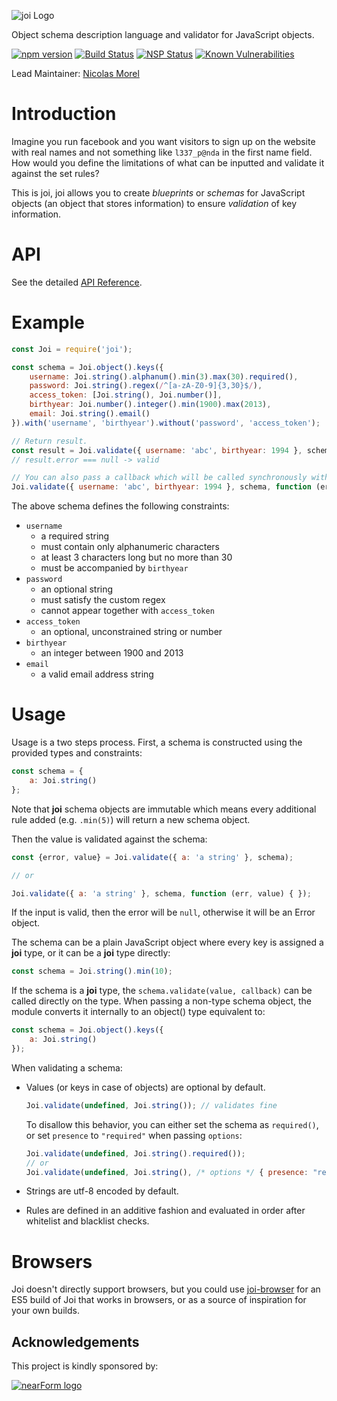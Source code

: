 ![joi Logo](https://raw.github.com/hapijs/joi/master/images/joi.png)

Object schema description language and validator for JavaScript objects.

[![npm version](https://badge.fury.io/js/joi.svg)](http://badge.fury.io/js/joi)
[![Build Status](https://travis-ci.org/hapijs/joi.svg?branch=master)](https://travis-ci.org/hapijs/joi)
[![NSP Status](https://nodesecurity.io/orgs/hapijs/projects/0394bf83-b5bc-410b-878c-e8cf1b92033e/badge)](https://nodesecurity.io/orgs/hapijs/projects/0394bf83-b5bc-410b-878c-e8cf1b92033e)
[![Known Vulnerabilities](https://snyk.io/test/github/hapijs/joi/badge.svg)](https://snyk.io/test/github/hapijs/joi)

Lead Maintainer: [Nicolas Morel](https://github.com/marsup)

# Introduction

Imagine you run facebook and you want visitors to sign up on the website with real names and not something like `l337_p@nda` in the first name field. How would you define the limitations of what can be inputted and validate it against the set rules?

This is joi, joi allows you to create *blueprints* or *schemas* for JavaScript objects (an object that stores information) to ensure *validation* of key information.

# API
See the detailed [API Reference](https://github.com/hapijs/joi/blob/v13.4.0/API.md).

# Example

```javascript
const Joi = require('joi');

const schema = Joi.object().keys({
    username: Joi.string().alphanum().min(3).max(30).required(),
    password: Joi.string().regex(/^[a-zA-Z0-9]{3,30}$/),
    access_token: [Joi.string(), Joi.number()],
    birthyear: Joi.number().integer().min(1900).max(2013),
    email: Joi.string().email()
}).with('username', 'birthyear').without('password', 'access_token');

// Return result.
const result = Joi.validate({ username: 'abc', birthyear: 1994 }, schema);
// result.error === null -> valid

// You can also pass a callback which will be called synchronously with the validation result.
Joi.validate({ username: 'abc', birthyear: 1994 }, schema, function (err, value) { });  // err === null -> valid

```

The above schema defines the following constraints:
* `username`
    * a required string
    * must contain only alphanumeric characters
    * at least 3 characters long but no more than 30
    * must be accompanied by `birthyear`
* `password`
    * an optional string
    * must satisfy the custom regex
    * cannot appear together with `access_token`
* `access_token`
    * an optional, unconstrained string or number
* `birthyear`
    * an integer between 1900 and 2013
* `email`
    * a valid email address string

# Usage

Usage is a two steps process. First, a schema is constructed using the provided types and constraints:

```javascript
const schema = {
    a: Joi.string()
};
```

Note that **joi** schema objects are immutable which means every additional rule added (e.g. `.min(5)`) will return a
new schema object.

Then the value is validated against the schema:

```javascript
const {error, value} = Joi.validate({ a: 'a string' }, schema);

// or

Joi.validate({ a: 'a string' }, schema, function (err, value) { });
```

If the input is valid, then the error will be `null`, otherwise it will be an Error object.

The schema can be a plain JavaScript object where every key is assigned a **joi** type, or it can be a **joi** type directly:

```javascript
const schema = Joi.string().min(10);
```

If the schema is a **joi** type, the `schema.validate(value, callback)` can be called directly on the type. When passing a non-type schema object,
the module converts it internally to an object() type equivalent to:

```javascript
const schema = Joi.object().keys({
    a: Joi.string()
});
```

When validating a schema:

* Values (or keys in case of objects) are optional by default.

    ```javascript
    Joi.validate(undefined, Joi.string()); // validates fine
    ```

    To disallow this behavior, you can either set the schema as `required()`, or set `presence` to `"required"` when passing `options`:

    ```javascript
    Joi.validate(undefined, Joi.string().required());
    // or
    Joi.validate(undefined, Joi.string(), /* options */ { presence: "required" });
    ```

* Strings are utf-8 encoded by default.
* Rules are defined in an additive fashion and evaluated in order after whitelist and blacklist checks.

# Browsers

Joi doesn't directly support browsers, but you could use [joi-browser](https://github.com/jeffbski/joi-browser) for an ES5 build of Joi that works in browsers, or as a source of inspiration for your own builds.

## Acknowledgements

This project is kindly sponsored by:

[![nearForm logo](https://www.nearform.com/img/nearform-logotype.svg)](https://nearform.com)
